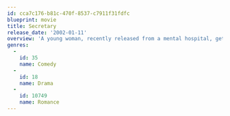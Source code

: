 ```yaml
---
id: cca7c176-b81c-470f-8537-c7911f31fdfc
blueprint: movie
title: Secretary
release_date: '2002-01-11'
overview: 'A young woman, recently released from a mental hospital, gets a job as a secretary to a demanding lawyer, where their employer-employee relationship turns into a sexual, sadomasochistic one.'
genres:
  -
    id: 35
    name: Comedy
  -
    id: 18
    name: Drama
  -
    id: 10749
    name: Romance
---
```

